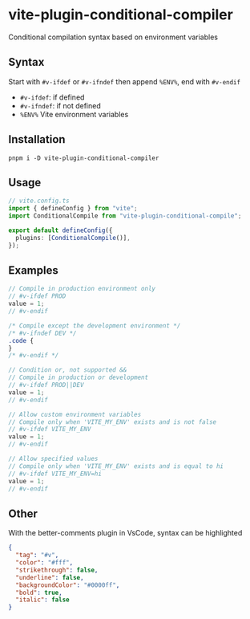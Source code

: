 # vite-plugin-conditional-compiler

Conditional compilation syntax based on environment variables

## Syntax

Start with `#v-ifdef` or `#v-ifndef` then append `%ENV%`, end with `#v-endif`

- `#v-ifdef`: if defined
- `#v-ifndef`: if not defined
- `%ENV%` Vite environment variables

## Installation

```
pnpm i -D vite-plugin-conditional-compiler
```

## Usage

```ts
// vite.config.ts
import { defineConfig } from "vite";
import ConditionalCompile from "vite-plugin-conditional-compile";

export default defineConfig({
  plugins: [ConditionalCompile()],
});
```

## Examples

```js
// Compile in production environment only
// #v-ifdef PROD
value = 1;
// #v-endif
```

```css
/* Compile except the development environment */
/* #v-ifndef DEV */
.code {
}
/* #v-endif */
```

```js
// Condition or, not supported &&
// Compile in production or development
// #v-ifdef PROD||DEV
value = 1;
// #v-endif
```

```js
// Allow custom environment variables
// Compile only when 'VITE_MY_ENV' exists and is not false
// #v-ifdef VITE_MY_ENV
value = 1;
// #v-endif
```

```js
// Allow specified values
// Compile only when 'VITE_MY_ENV' exists and is equal to hi
// #v-ifdef VITE_MY_ENV=hi
value = 1;
// #v-endif
```

## Other

With the better-comments plugin in VsCode, syntax can be highlighted

```json
{
  "tag": "#v",
  "color": "#fff",
  "strikethrough": false,
  "underline": false,
  "backgroundColor": "#0000ff",
  "bold": true,
  "italic": false
}
```
